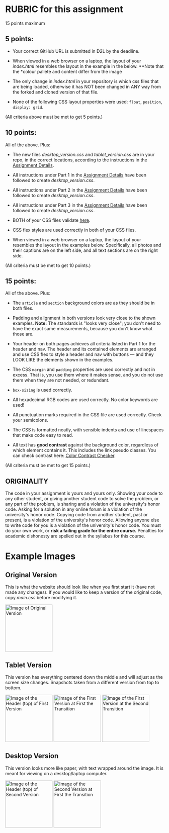 # RUBRIC for this assignment

15 points maximum

## 5 points:

* Your correct GitHub URL is submitted in D2L by the deadline.

* When viewed in a web browser on a laptop, the layout of your *index.html* resembles the layout 
in the example in the below. **Note that the *colour pallete and content differ from the image

* The only change in *index.html* in your repository is which css files that are being loaded, otherwise 
it has NOT been changed in ANY way from the forked and cloned version of that file.

* None of the following CSS layout properties were used: `float`, `position`, `display: grid`.

(All criteria above must be met to get 5 points.)

## 10 points:

All of the above. Plus:

* The new files *desktop_version.css* and *tablet_version.css* are in your repo, in the correct locations, according to the instructions in the [Assignment Details](assignment_info/assignment.md).

* All instructions under Part 1 in the [Assignment Details](assignment_info/assignment.md) have been followed
to create *desktop_version.css*.

* All instructions under Part 2 in the [Assignment Details](assignment_info/assignment.md) have been followed
to create *desktop_version.css*.

* All instructions under Part 3 in the [Assignment Details](assignment_info/assignment.md) have been followed
to create *desktop_version.css*.

* BOTH of your CSS files validate [here](https://jigsaw.w3.org/css-validator/).

* CSS flex styles are used correctly in both of your CSS files.

* When viewed in a web browser on a laptop, the layout of your resembles the layout in the examples below. Specifically, all photos and their captions are on the left side, and all text sections are on the right side.

(All criteria must be met to get 10 points.)

## 15 points:

All of the above. Plus:

* The `article` and `section` background colors are as they should be in both files.

* Padding and alignment in both versions look very close to the shown examples. **Note:** The standards is "looks very close"; you don't need to have the exact same measurements, because you don't know what those are.

* Your header on both pages achieves all criteria listed in Part 1 for the header and nav. The header and its contained elements are arranged and use CSS flex to style a header and nav with buttons &mdash; and they LOOK LIKE the elements shown in the examples.

* The CSS `margin` and `padding` properties are used correctly and not in excess. That is, you use them where it makes sense, and you do not use them when they are not needed, or redundant.

* `box-sizing` is used correctly.

* All hexadecimal RGB codes are used correctly. No color keywords are used!

* All punctuation marks required in the CSS file are used correctly. Check your semicolons.

* The CSS is formatted neatly, with sensible indents and use of linespaces that make code easy to read.

* All text has **good contrast** against the background color, regardless of which element contains it. This includes the link pseudo classes. You can check contrast here: [Color Contrast Checker](https://webaim.org/resources/contrastchecker/).

(All criteria must be met to get 15 points.)

## ORIGINALITY

The code in your assignment is yours and yours only. Showing your code to any other student, or giving another student code to solve the problem, or any part of the problem, is sharing and 
a violation of the university's honor code. Asking for a solution in any online forum is a violation of the university's honor code. Copying code from another student, past or present, is a violation of the university's honor code. Allowing anyone else to write code for you is a violation of the university's honor code. You must do your own work, or **risk a failing grade for the entire course.** Penalties for academic dishonesty are spelled out in the syllabus for this course.


# Example Images

## Original Version
This is what the website should look like when you first start it (have not made any changes).  If you would 
like to keep a version of the original code, copy *main.css* before modifying it.

<img alt="Image of Original Version"
     src="https://github.com/geeklady2/ICT580-CSS-Assignment/blob/main/assignment_info/img/original_version.png" height="150px;">

## Tablet Version

This version has everything centered down the middle and will adjust as the screen size
changes. Snapshots taken from a different version from top to bottom.

<img alt="Image of the Header (top) of First Version"
    src="https://github.com/geeklady2/ICT580-CSS-Assignment/blob/main/assignment_info/img/version1_top.png" height="150px;">
<img alt="Image of the First Version at First the Transition"
     src="https://github.com/geeklady2/ICT580-CSS-Assignment/blob/main/assignment_info/img/version1_transition.png" height="150px;">
<img alt="Image of the First Version at the Second Transition"
     src="https://github.com/geeklady2/ICT580-CSS-Assignment/blob/main/assignment_info/img/version1_transition2.png" height="150px;">

## Desktop Version

This version looks more like paper, with text wrapped around the image.  It is meant for
viewing on a desktop/laptop computer.

<img alt="Image of the Header (top) of Second Version"
    src="https://github.com/geeklady2/ICT580-CSS-Assignment/blob/main/assignment_info/img/version2_top.png" height="150px;">
<img alt="Image of the Second Version at First the Transition"
     src="https://github.com/geeklady2/ICT580-CSS-Assignment/blob/main/assignment_info/img/version2_transition.png" height="150px;">
